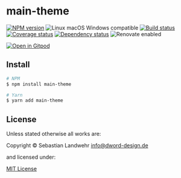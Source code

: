 <!-- TITLE/ -->
# main-theme
<!-- /TITLE -->

<!-- BADGES/ -->
[![NPM version](https://img.shields.io/npm/v/main-theme.svg)](https://npmjs.org/package/main-theme)
![Linux macOS Windows compatible](https://img.shields.io/badge/os-linux%20%7C%C2%A0macos%20%7C%C2%A0windows-blue)
[![Build status](https://img.shields.io/github/workflow/status/dword-design/wordpress-theme-songs4life.de/build)](https://github.com/dword-design/wordpress-theme-songs4life.de/actions)
[![Coverage status](https://img.shields.io/coveralls/dword-design/wordpress-theme-songs4life.de)](https://coveralls.io/github/dword-design/wordpress-theme-songs4life.de)
[![Dependency status](https://img.shields.io/david/dword-design/wordpress-theme-songs4life.de)](https://david-dm.org/dword-design/wordpress-theme-songs4life.de)
![Renovate enabled](https://img.shields.io/badge/renovate-enabled-brightgreen)

[![Open in Gitpod](https://gitpod.io/button/open-in-gitpod.svg)](https://gitpod.io/#https://github.com/dword-design/wordpress-theme-songs4life.de)
<!-- /BADGES -->

<!-- DESCRIPTION/ -->

<!-- /DESCRIPTION -->

<!-- INSTALL/ -->
## Install

```bash
# NPM
$ npm install main-theme

# Yarn
$ yarn add main-theme
```
<!-- /INSTALL -->

<!-- LICENSE/ -->
## License

Unless stated otherwise all works are:

Copyright &copy; Sebastian Landwehr <info@dword-design.de>

and licensed under:

[MIT License](https://opensource.org/licenses/MIT)
<!-- /LICENSE -->
